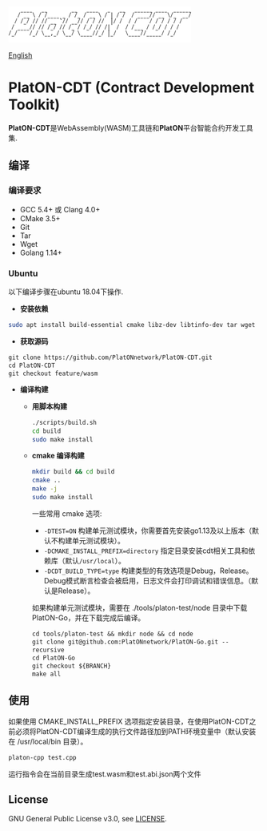 ![logo](./docs/images/platon-cdt-logo.png)

[English](./README.md)

# PlatON-CDT (Contract Development Toolkit)

**PlatON-CDT**是WebAssembly(WASM)工具链和**PlatON**平台智能合约开发工具集.

## 编译

### 编译要求

- GCC 5.4+ 或 Clang 4.0+
- CMake 3.5+
- Git
- Tar
- Wget
- Golang 1.14+

### Ubuntu

以下编译步骤在ubuntu 18.04下操作.

- **安装依赖**

```sh
sudo apt install build-essential cmake libz-dev libtinfo-dev tar wget
```

- **获取源码**

```shell
git clone https://github.com/PlatONnetwork/PlatON-CDT.git
cd PlatON-CDT
git checkout feature/wasm
```

- **编译构建**

  - **用脚本构建**

    ``` sh
    ./scripts/build.sh
    cd build
    sudo make install
    ```

  - **cmake 编译构建**

    ``` sh
    mkdir build && cd build
    cmake ..
    make -j
    sudo make install
    ```

    一些常用 cmake 选项:
    - `-DTEST=ON` 构建单元测试模块，你需要首先安装go1.13及以上版本（默认不构建单元测试模块）。
    - `-DCMAKE_INSTALL_PREFIX=directory` 指定目录安装cdt相关工具和依赖库（默认`/usr/local`）。
    - `-DCDT_BUILD_TYPE=type` 构建类型的有效选项是Debug，Release。Debug模式断言检查会被启用，日志文件会打印调试和错误信息。（默认是Release）。

    如果构建单元测试模块，需要在 ./tools/platon-test/node 目录中下载 PlatON-Go，并在下载完成后编译。

    ```shell
    cd tools/platon-test && mkdir node && cd node
    git clone git@github.com:PlatONnetwork/PlatON-Go.git --recursive
    cd PlatON-Go
    git checkout ${BRANCH}
    make all
    ```


## 使用

如果使用 CMAKE_INSTALL_PREFIX 选项指定安装目录，在使用PlatON-CDT之前必须将PlatON-CDT编译生成的执行文件路径加到PATH环境变量中（默认安装在 /usr/local/bin 目录）。

``` sh
platon-cpp test.cpp
```

运行指令会在当前目录生成test.wasm和test.abi.json两个文件

## License

GNU General Public License v3.0, see [LICENSE](https://github.com/PlatONnetwork/PlatON-CDT/blob/master/LICENSE).
